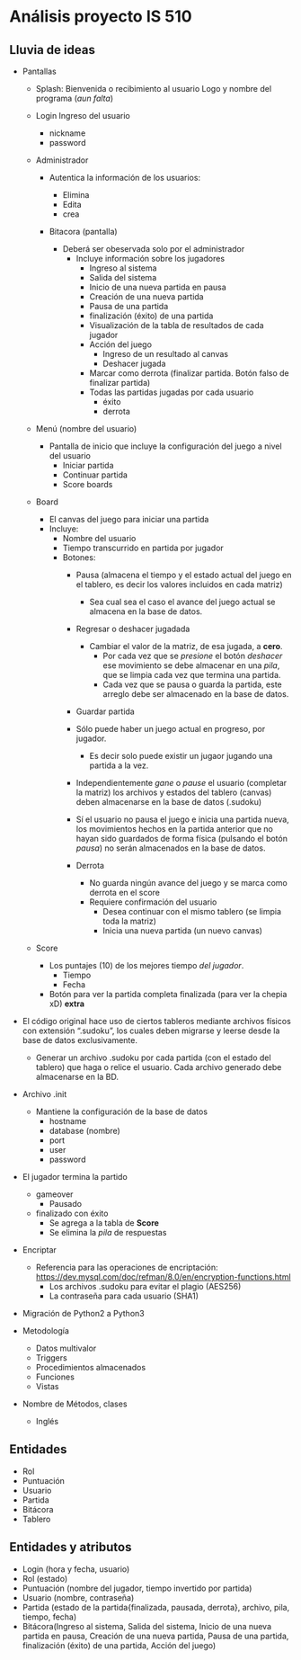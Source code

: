# Análisis proyecto IS 510

## Lluvia de ideas

- Pantallas 
    
    
    - Splash: 
        Bienvenida o recibimiento al usuario 
        Logo y nombre del programa (*aun falta*)
    
    - Login 
        Ingreso del usuario 
        - nickname 
        - password 

    - Administrador 
        - Autentica la información de los usuarios:
            - Elimina 
            - Edita
            - crea 

        - Bitacora (pantalla)
            - Deberá ser obeservada solo por el administrador
                - Incluye información sobre los jugadores
                    - Ingreso al sistema
                    - Salida del sistema
                    - Inicio de una nueva partida en pausa
                    - Creación de una nueva partida
                    - Pausa  de una partida
                    - finalización (éxito)  de una partida
                    - Visualización de la tabla de resultados de cada jugador
                    - Acción del juego 
                        - Ingreso de un resultado al canvas
                        - Deshacer jugada
                    - Marcar como derrota (finalizar partida. Botón falso de finalizar partida)
                    - Todas las partidas jugadas por cada usuario
                        - éxito
                        - derrota

    - Menú (nombre del usuario)
        -  Pantalla de inicio que incluye la configuración del juego a nivel del usuario 
            - Iniciar partida 
            - Continuar partida 
            - Score boards

    - Board 
        - El canvas del juego para iniciar una partida
        - Incluye: 
            - Nombre del usuario 
            - Tiempo transcurrido en partida por jugador
            - Botones: 
                - Pausa (almacena el tiempo y el estado actual del juego en el tablero, es decir los valores incluidos en cada matriz)
                    - Sea cual sea el caso el avance del juego actual se almacena en la base de datos.
                - Regresar o deshacer jugadada
                    - Cambiar el valor de la matriz, de esa jugada, a **cero**.
                        - Por cada vez que se *presione* el botón *deshacer* ese movimiento se debe almacenar en una *pila*, que se limpia cada vez que termina una partida.
                        - Cada vez que se pausa o guarda la partida, este arreglo debe ser almacenado en la base de datos.
                - Guardar partida
                
                - Sólo puede haber un juego actual en progreso, por jugador.
                    - Es decir solo puede existir un jugaor jugando una partida a la vez.
                
                - Independientemente *gane* o *pause* el usuario (completar la matriz) los archivos y estados del tablero (canvas) deben almacenarse en la base de datos (.sudoku)
                
                - Sí el usuario no pausa el juego e inicia una partida nueva, los movimientos hechos en la partida anterior que no hayan sido guardados de forma física (pulsando el botón *pausa*) no serán almacenados en la base de datos.

                - Derrota
                    - No guarda ningún avance del juego y se marca como derrota en el score
                    - Requiere confirmación del usuario 
                        - Desea continuar con el mismo tablero (se limpia toda la matriz)
                        - Inicia una nueva partida (un nuevo canvas)

    - Score 
        - Los puntajes (10) de los mejores tiempo *del jugador*. 
            - Tiempo 
            - Fecha 
        - Botón para ver la partida completa finalizada (para ver la chepia xD) **extra**
    
    


- El código original hace uso de ciertos tableros mediante archivos físicos con extensión “.sudoku”, los cuales deben migrarse y leerse desde la base de datos exclusivamente.
    - Generar un archivo .sudoku por cada partida (con el estado del tablero) que haga o relice el usuario.  Cada archivo generado debe almacenarse en la BD. 

- Archivo .init
    - Mantiene la configuración de la base de datos 
        - hostname
        - database (nombre)
        - port 
        - user
        - password

- El jugador termina la partido 
    - gameover
        - Pausado
    - finalizado con éxito
        - Se agrega a la tabla de **Score**
        - Se elimina la *pila* de respuestas

- Encriptar
    - Referencia para las operaciones de encriptación: 
        https://dev.mysql.com/doc/refman/8.0/en/encryption-functions.html
        - Los archivos .sudoku para evitar el plagio (AES256)
        - La contraseña para cada usuario (SHA1) 

- Migración de Python2 a Python3

- Metodología
    - Datos multivalor
    - Triggers
    - Procedimientos almacenados
    - Funciones
    - Vistas

- Nombre de Métodos, clases 
    - Inglés

## Entidades 

- Rol
- Puntuación
- Usuario
- Partida
- Bitácora 
- Tablero


## Entidades y atributos

- Login (hora y fecha, usuario)
- Rol (estado)
- Puntuación (nombre del jugador, tiempo invertido por partida)
- Usuario (nombre, contraseña)
- Partida (estado de la partida{finalizada, pausada, derrota}, archivo, pila, tiempo, fecha)
- Bitácora(Ingreso al sistema, 
        Salida del sistema, 
        Inicio de una nueva partida en pausa, 
        Creación de una nueva partida, 
        Pausa  de una partida, 
        finalización (éxito)  de una partida, 
        Acción del juego) 

